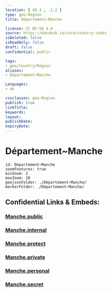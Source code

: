```yaml
---
location: [ 49.1 , -1.2 ] 
type: geo-Region
title: Département~Manche

license: CC BY-SA 4.0
source: https://datahub.io/core/country-codes
isDeleted: false
isReadOnly: false
draft: false
confidential: public

tags:
- geo/Country/Region
aliases:
- Département~Manche

Languages:
- de

cssclasses: geo-Region
publish: true
linkTitle: 
keywords: 
layout: 
publishDate: 
expiryDate: 
---
```


# Département~Manche

```leaflet
id: Département~Manche
zoomFeatures: true 
minZoom: 2 
maxZoom: 18
geojsonFolder: ./Département~Manche/
markerFolder: ./Département~Manche/
```


## Confidential Links & Embeds: 

### [Manche.public](/_public/\Earth\Continent\Europe\Europe~West\France\regions~France\Normandie\departments~NormandieManche.public.md) 

### [Manche.internal](/_internal/\Earth\Continent\Europe\Europe~West\France\regions~France\Normandie\departments~NormandieManche.internal.md) 

### [Manche.protect](/_protect/\Earth\Continent\Europe\Europe~West\France\regions~France\Normandie\departments~NormandieManche.protect.md) 

### [Manche.private](/_private/\Earth\Continent\Europe\Europe~West\France\regions~France\Normandie\departments~NormandieManche.private.md) 

### [Manche.personal](/_personal/\Earth\Continent\Europe\Europe~West\France\regions~France\Normandie\departments~NormandieManche.personal.md) 

### [Manche.secret](/_secret/\Earth\Continent\Europe\Europe~West\France\regions~France\Normandie\departments~NormandieManche.secret.md)


